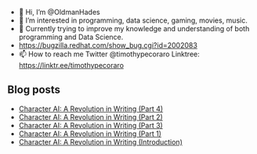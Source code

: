 - 👋 Hi, I’m @OldmanHades
- 👀 I’m interested in programming, data science, gaming, movies, music.
- 🌱 Currently trying to improve my knowledge and understanding of both programming and Data Science.
- https://bugzilla.redhat.com/show_bug.cgi?id=2002083
- 📫 How to reach me Twitter @timothypecoraro
Linktree: https://linktr.ee/timothypecoraro

## Blog posts
<!-- BLOG-POST-LIST:START -->
- [Character AI: A Revolution in Writing &lpar;Part 4&rpar;](https://medium.com/data-driven-fiction/character-ai-a-revolution-in-writing-part-4-4630f81a83d4?source=rss-5097f5c9b801------2)
- [Character AI: A Revolution in Writing &lpar;Part 2&rpar;](https://medium.com/data-driven-fiction/character-ai-a-revolution-in-writing-ee08e3784f28?source=rss-5097f5c9b801------2)
- [Character AI: A Revolution in Writing &lpar;Part 3&rpar;](https://medium.com/data-driven-fiction/character-ai-a-writing-revolution-823351c300df?source=rss-5097f5c9b801------2)
- [Character AI: A Revolution in Writing &lpar;Part 1&rpar;](https://medium.com/data-driven-fiction/character-ai-a-revolution-in-writing-c33a362858b7?source=rss-5097f5c9b801------2)
- [Character AI: A Revolution in Writing &lpar;Introduction&rpar;](https://medium.com/data-driven-fiction/character-ai-a-revolution-in-writing-18451d521d7e?source=rss-5097f5c9b801------2)
<!-- BLOG-POST-LIST:END -->
